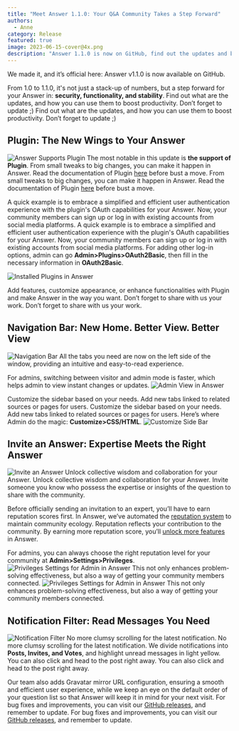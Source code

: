```yaml
---
title: "Meet Answer 1.1.0: Your Q&A Community Takes a Step Forward"
authors:
  - Anne
category: Release
featured: true
image: 2023-06-15-cover@4x.png
description: "Answer 1.1.0 is now on GitHub, find out the updates and boost productivity with it."
---
```


We made it, and it’s official here: Answer v1.1.0 is now available on GitHub.

From 1.0 to 1.1.0, it's not just a stack-up of numbers, but a step forward for your Answer in: **security, functionality, and stability**. Find out what are the updates, and how you can use them to boost productivity. Don’t forget to update ;) Find out what are the updates, and how you can use them to boost productivity. Don’t forget to update ;)

## Plugin: The New Wings to Your Answer

![Answer Supports Plugin](1.1.0release1.png) The most notable in this update is **the support of Plugin**. From small tweaks to big changes, you can make it happen in Answer. Read the documentation of Plugin [here](https://answer.dev/docs/plugins) before bust a move. From small tweaks to big changes, you can make it happen in Answer. Read the documentation of Plugin [here](https://answer.apache.org/docs/plugins) before bust a move.

A quick example is to embrace a simplified and efficient user authentication experience with the plugin's OAuth capabilities for your Answer. Now, your community members can sign up or log in with existing accounts from social media platforms. A quick example is to embrace a simplified and efficient user authentication experience with the plugin's OAuth capabilities for your Answer. Now, your community members can sign up or log in with existing accounts from social media platforms. For adding other log-in options, admin can go **Admin\>Plugins\>OAuth2Basic**, then fill in the necessary information in **OAuth2Basic**.

![Installed Plugins in Answer](1.1.0release2.png)

Add features, customize appearance, or enhance functionalities with Plugin and make Answer in the way you want. Don’t forget to share with us your work. Don’t forget to share with us your work.

## Navigation Bar: New Home. Better View. Better View

![Navigation Bar](1.1.0release3.png) All the tabs you need are now on the left side of the window, providing an intuitive and easy-to-read experience.

For admins, switching between visitor and admin mode is faster, which helps admin to view instant changes or updates. ![Admin View in Answer](1.1.0release4.gif)

Customize the sidebar based on your needs. Add new tabs linked to related sources or pages for users. Customize the sidebar based on your needs. Add new tabs linked to related sources or pages for users. Here’s where Admin do the magic: **Customize\>CSS/HTML**. ![Customize Side Bar](1.1.0release5.png)

## Invite an Answer: Expertise Meets the Right Answer

![Invite an Answer](1.1.0release6.png) Unlock collective wisdom and collaboration for your Answer. Unlock collective wisdom and collaboration for your Answer. Invite someone you know who possess the expertise or insights of the question to share with the community.

Before officially sending an invitation to an expert, you’ll have to earn reputation scores first. In Answer, we’ve automated the [reputation system](https://answer.apache.org/docs/recipes/contents/reputation/) to maintain community ecology. Reputation reflects your contribution to the community. By earning more reputation score, you’ll [unlock more features](https://answer.apache.org/docs/recipes/contents/permission) in Answer.

For admins, you can always choose the right reputation level for your community at **Admin\>Settings\>Privileges**. ![Privileges Settings for Admin in Answer](1.1.0release7.png) This not only enhances problem-solving effectiveness, but also a way of getting your community members connected. ![Privileges Settings for Admin in Answer](1.1.0release7.png) This not only enhances problem-solving effectiveness, but also a way of getting your community members connected.

## Notification Filter: Read Messages You Need

![Notification Filter](1.1.0release8.png) No more clumsy scrolling for the latest notification. No more clumsy scrolling for the latest notification. We divide notifications into **Posts, Invites, and Votes**, and highlight unread messages in light yellow. You can also click and head to the post right away. You can also click and head to the post right away.

Our team also adds Gravatar mirror URL configuration, ensuring a smooth and efficient user experience, while we keep an eye on the default order of your question list so that Answer will keep it in mind for your next visit. For bug fixes and improvements, you can visit our [GitHub releases](https://github.com/apache/incubator-answer/releases?page=1), and remember to update. For bug fixes and improvements, you can visit our [GitHub releases](https://github.com/apache/incubator-answer/releases?page=1), and remember to update.
